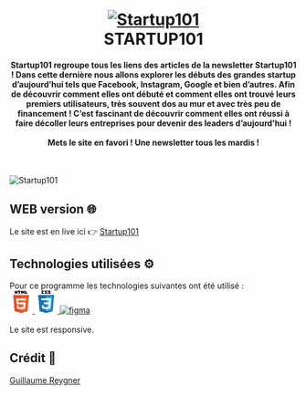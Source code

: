 
<h1 align="center">
  <br>
  <a href="https://www.startup101.cf/"><img src="https://img2.freepng.fr/20180329/sze/kisspng-rocket-league-guess-the-emoji-sticker-spaceship-5abca83c645165.3470159215223132764109.jpg" alt="Startup101" width="200"></a>
  <br>
STARTUP101  <br>
</h1>
<h4 align="center">Startup101 regroupe tous les liens des articles de la newsletter Startup101 ! Dans cette dernière nous allons explorer les débuts des grandes startup d’aujourd’hui tels que Facebook, Instagram, Google et bien d’autres. Afin de découvrir comment elles ont débuté et comment elles ont trouvé leurs premiers utilisateurs, très souvent dos au mur et avec très peu de financement ! C’est fascinant de découvrir comment elles ont réussi à faire décoller leurs entreprises pour devenir des leaders d’aujourd’hui !<br><br>
Mets le site en favori ! Une newsletter tous les mardis !</h4>
<br>

![Startup101](https://i.imgur.com/lvhnEXm.png)

## WEB version 🌐

Le site est en live ici 👉 [Startup101](https://www.startup101.cf/)

## Technologies utilisées ⚙️

<p align="left">Pour ce programme les technologies suivantes ont été utilisé : <br>
<a href="https://www.w3.org/html/" target="_blank" rel="noreferrer"> <img src="https://raw.githubusercontent.com/devicons/devicon/master/icons/html5/html5-original-wordmark.svg" alt="html5" width="40" height="40"/> </a>
<a href="https://www.w3schools.com/css/" target="_blank" rel="noreferrer"> <img src="https://raw.githubusercontent.com/devicons/devicon/master/icons/css3/css3-original-wordmark.svg" alt="css3" width="40" height="40"/> </a>
<a href="https://www.figma.com/" target="_blank" rel="noreferrer"> <img src="https://www.vectorlogo.zone/logos/figma/figma-icon.svg" alt="figma" width="40" height="40"/> </a>
<br>
<br>
Le site est responsive.</p>

## Crédit 🔗
[Guillaume Reygner](https://github.com/guillaume-rygn)
